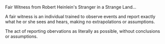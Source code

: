 Fair Witness
from Robert Heinlein's Stranger in a Strange Land...

A fair witness is an individual trained to observe events 
and report exactly what he or she sees and hears, 
making no extrapolations or assumptions.

The act of reporting obervations as literally as possible, 
without conclusions or assumptions.
